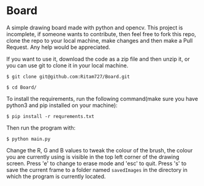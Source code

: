 # Board

A simple drawing board made with python and opencv. This project is incomplete, if someone wants to contribute, then feel free to fork this repo, clone the repo to your local machine, make changes and then make a Pull Request. Any help would be appreciated.

If you want to use it, download the code as a zip file and then unzip it, or you can use git to clone it in your local machine.

`$ git clone git@github.com:Ritam727/Board.git`

`$ cd Board/`

To install the requirements, run the following command(make sure you have python3 and pip installed on your machine):

`$ pip install -r requrements.txt`

Then run the program with:

`$ python main.py`

Change the R, G and B values to tweak the colour of the brush, the colour you are currently using is visible in the top left corner of the drawing screen. Press 'e' to change to erase mode and 'esc' to quit. Press 's' to save the current frame to a folder named `savedImages` in the directory in which the program is currently located.
